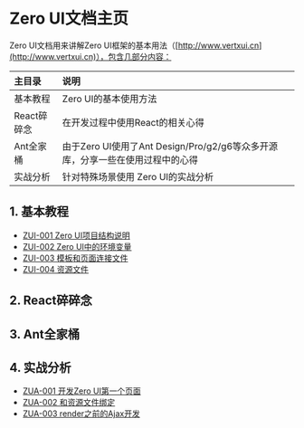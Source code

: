 # Zero UI文档主页

Zero UI文档用来讲解Zero UI框架的基本用法（[http://www.vertxui.cn](http://www.vertxui.cn)），包含几部分内容：

| 主目录 | 说明 |
| :--- | :--- |
| 基本教程 | Zero UI的基本使用方法 |
| React碎碎念 | 在开发过程中使用React的相关心得 |
| Ant全家桶 | 由于Zero UI使用了Ant Design/Pro/g2/g6等众多开源库，分享一些在使用过程中的心得 |
| 实战分析 | 针对特殊场景使用 Zero UI的实战分析 |

## 1. 基本教程

* [ZUI-001 Zero UI项目结构说明](/zero-ui/1-zero-uiji-ben-jiao-cheng/zui-001-zero-uixiang-mu-jie-gou-shuo-ming.html)
* [ZUI-002 Zero UI中的环境变量](/zero-ui/1-zero-uiji-ben-jiao-cheng/zui-002-zero-uizhong-de-huan-jing-bian-liang.html)
* [ZUI-003 模板和页面连接文件](/zero-ui/1-zero-uiji-ben-jiao-cheng/zui-003-mo-ban-he-ye-mian-lian-jie-wen-jian.html)
* [ZUI-004 资源文件](/zero-ui/1-zero-uiji-ben-jiao-cheng/zui-004-zi-yuan-wen-jian.md)

## 2. React碎碎念

## 3. Ant全家桶

## 4. 实战分析

* [ZUA-001 开发Zero UI第一个页面](/zero-ui/4-zero-uishi-zhan-fen-xi/zua-001-kai-fa-zero-ui-di-yi-ge-ye-mian.html)
* [ZUA-002 和资源文件绑定](/zero-ui/4-zero-uishi-zhan-fen-xi/zua-002-he-zi-yuan-wen-jian-bang-ding.md)
* [ZUA-003 render之前的Ajax开发](/zero-ui/4-zero-uishi-zhan-fen-xi/zua-003-renderzhi-qian-de-ajax-kai-fa.md)



